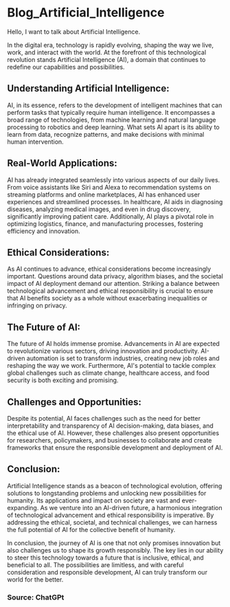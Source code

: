 # Blog_Artificial_Intelligence

Hello, I want to talk about Artificial Intelligence.

In the digital era, technology is rapidly evolving, shaping the way we live, work, and interact with the world. At the forefront of this technological revolution stands Artificial Intelligence (AI), a domain that continues to redefine our capabilities and possibilities.

## Understanding Artificial Intelligence:
AI, in its essence, refers to the development of intelligent machines that can perform tasks that typically require human intelligence. It encompasses a broad range of technologies, from machine learning and natural language processing to robotics and deep learning. What sets AI apart is its ability to learn from data, recognize patterns, and make decisions with minimal human intervention.

## Real-World Applications:
AI has already integrated seamlessly into various aspects of our daily lives. From voice assistants like Siri and Alexa to recommendation systems on streaming platforms and online marketplaces, AI has enhanced user experiences and streamlined processes. In healthcare, AI aids in diagnosing diseases, analyzing medical images, and even in drug discovery, significantly improving patient care. Additionally, AI plays a pivotal role in optimizing logistics, finance, and manufacturing processes, fostering efficiency and innovation.

## Ethical Considerations:
As AI continues to advance, ethical considerations become increasingly important. Questions around data privacy, algorithm biases, and the societal impact of AI deployment demand our attention. Striking a balance between technological advancement and ethical responsibility is crucial to ensure that AI benefits society as a whole without exacerbating inequalities or infringing on privacy.

## The Future of AI:
The future of AI holds immense promise. Advancements in AI are expected to revolutionize various sectors, driving innovation and productivity. AI-driven automation is set to transform industries, creating new job roles and reshaping the way we work. Furthermore, AI's potential to tackle complex global challenges such as climate change, healthcare access, and food security is both exciting and promising.

## Challenges and Opportunities:
Despite its potential, AI faces challenges such as the need for better interpretability and transparency of AI decision-making, data biases, and the ethical use of AI. However, these challenges also present opportunities for researchers, policymakers, and businesses to collaborate and create frameworks that ensure the responsible development and deployment of AI.

## Conclusion:
Artificial Intelligence stands as a beacon of technological evolution, offering solutions to longstanding problems and unlocking new possibilities for humanity. Its applications and impact on society are vast and ever-expanding. As we venture into an AI-driven future, a harmonious integration of technological advancement and ethical responsibility is imperative. By addressing the ethical, societal, and technical challenges, we can harness the full potential of AI for the collective benefit of humanity.

In conclusion, the journey of AI is one that not only promises innovation but also challenges us to shape its growth responsibly. The key lies in our ability to steer this technology towards a future that is inclusive, ethical, and beneficial to all. The possibilities are limitless, and with careful consideration and responsible development, AI can truly transform our world for the better.

### Source: ChatGPt
